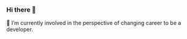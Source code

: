 ### Hi there 👋

 🔭 I’m currently involved in the perspective of changing career to be a developer.
<!--
**Devfront-end/Devfront-end** is a ✨ _special_ ✨ repository because its `README.md` (this file) appears on your GitHub profile.

Here are some ideas to get you started:

-

-->
